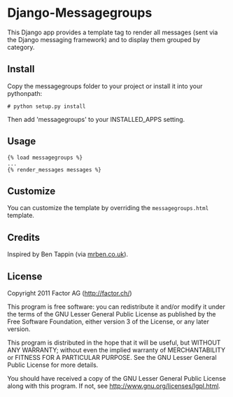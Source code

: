Django-Messagegroups
====================

This Django app provides a template tag to render all messages (sent via the Django messaging
framework) and to display them grouped by category.

Install
-------

Copy the messagegroups folder to your project or install it into your pythonpath:

    # python setup.py install

Then add 'messagegroups' to your INSTALLED\_APPS setting.

Usage
-----

    {% load messagegroups %}
    ...
    {% render_messages messages %}

Customize
---------

You can customize the template by overriding the `messagegroups.html` template.

Credits
-------

Inspired by Ben Tappin (via [mrben.co.uk](http://mrben.co.uk/entry/a-nicer-way-of-using-the-Django-messages-framework/)).

License
-------

Copyright 2011 Factor AG (http://factor.ch/)

This program is free software: you can redistribute it and/or modify
it under the terms of the GNU Lesser General Public License as
published by the Free Software Foundation, either version 3 of the
License, or any later version.

This program is distributed in the hope that it will be useful,
but WITHOUT ANY WARRANTY; without even the implied warranty of
MERCHANTABILITY or FITNESS FOR A PARTICULAR PURPOSE.  See the
GNU Lesser General Public License for more details.

You should have received a copy of the GNU Lesser General Public License
along with this program.  If not, see <http://www.gnu.org/licenses/lgpl.html>.
